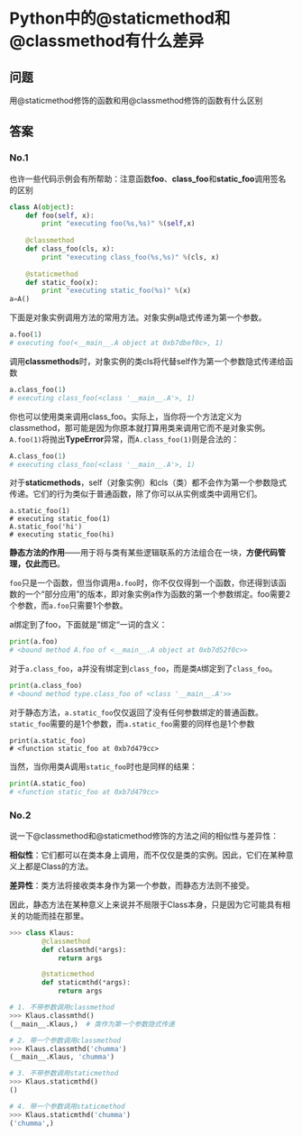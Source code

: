 # Python中的@staticmethod和@classmethod有什么差异
## 问题

用@staticmethod修饰的函数和用@classmethod修饰的函数有什么区别

## 答案

### No.1

也许一些代码示例会有所帮助：注意函数**foo**、**class_foo**和**static_foo**调用签名的区别

```python
class A(object):
    def foo(self, x):
        print "executing foo(%s,%s)" %(self,x)
    
    @classmethod
    def class_foo(cls, x):
        print "executing class_foo(%s,%s)" %(cls, x)
    
    @staticmethod
    def static_foo(x):
        print "executing static_foo(%s)" %(x)
a=A()
```

下面是对象实例调用方法的常用方法。对象实例a隐式传递为第一个参数。

```py
a.foo(1)
# executing foo(<__main__.A object at 0xb7dbef0c>, 1)
```

调用**classmethods**时，对象实例的类cls将代替self作为第一个参数隐式传递给函数

```py
a.class_foo(1)
# executing class_foo(<class '__main__.A'>, 1)
```

你也可以使用类来调用class_foo。实际上，当你将一个方法定义为classmethod，那可能是因为你原本就打算用类来调用它而不是对象实例。`A.foo(1)`将抛出**TypeError**异常，而`A.class_foo(1)`则是合法的：

```py
A.class_foo(1)
# executing class_foo(<class '__main__.A'>, 1)
```

对于**staticmethods**，self（对象实例）和cls（类）都不会作为第一个参数隐式传递。它们的行为类似于普通函数，除了你可以从实例或类中调用它们。

```pyt
a.static_foo(1)
# executing static_foo(1)
A.static_foo('hi')
# executing static_foo(hi)
```

**静态方法的作用**——用于将与类有某些逻辑联系的方法组合在一块，**方便代码管理，仅此而已**。

`foo`只是一个函数，但当你调用`a.foo`时，你不仅仅得到一个函数，你还得到该函数的一个“部分应用”的版本，即对象实例a作为函数的第一个参数绑定。foo需要2个参数，而`a.foo`只需要1个参数。

a绑定到了foo，下面就是”绑定“一词的含义：

```py
print(a.foo)
# <bound method A.foo of <__main__.A object at 0xb7d52f0c>>
```

对于`a.class_foo`，a并没有绑定到`class_foo`，而是类`A`绑定到了`class_foo`。

```py
print(a.class_foo)
# <bound method type.class_foo of <class '__main__.A'>>
```

对于静态方法，`a.static_foo`仅仅返回了没有任何参数绑定的普通函数。`static_foo`需要的是1个参数，而`a.static_foo`需要的同样也是1个参数

```pyt
print(a.static_foo)
# <function static_foo at 0xb7d479cc>
```

当然，当你用类A调用`static_foo`时也是同样的结果：

```py
print(A.static_foo)
# <function static_foo at 0xb7d479cc>
```



### No.2

说一下@classmethod和@staticmethod修饰的方法之间的相似性与差异性：

**相似性**：它们都可以在类本身上调用，而不仅仅是类的实例。因此，它们在某种意义上都是Class的方法。

**差异性**：类方法将接收类本身作为第一个参数，而静态方法则不接受。

因此，静态方法在某种意义上来说并不局限于Class本身，只是因为它可能具有相关的功能而挂在那里。

```py
>>> class Klaus:
        @classmethod
        def classmthd(*args):
            return args

        @staticmethod
        def staticmthd(*args):
            return args

# 1. 不带参数调用classmethod
>>> Klaus.classmthd()  
(__main__.Klaus,)  # 类作为第一个参数隐式传递

# 2. 带一个参数调用classmethod
>>> Klaus.classmthd('chumma')
(__main__.Klaus, 'chumma')

# 3. 不带参数调用staticmethod
>>> Klaus.staticmthd()  
()

# 4. 带一个参数调用staticmethod
>>> Klaus.staticmthd('chumma')
('chumma',)
```

